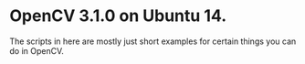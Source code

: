 # OpenCV 3.1.0 on Ubuntu 14.
The scripts in here are mostly just short examples for certain things you can do in OpenCV.
